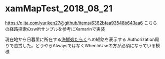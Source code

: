 # xamMapTest_2018_08_21

https://qiita.com/yuriken27@github/items/6362bfaa93548b643aa6
こちらの経路探索のswiftサンプルを参考にXamarinで実装

現在地から日暮里に所在する[海鮮処たらく](https://tabelog.com/tokyo/A1311/A131105/13056383/)への経路を表示する
Authorization周りで苦労した。どうやらAlwaysではなくWhenInUseの方が必須になっている模様
